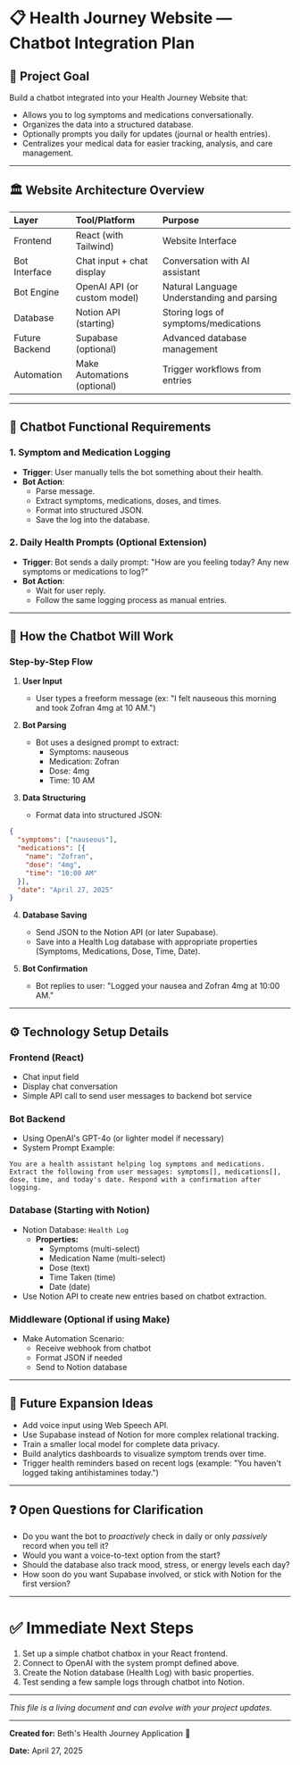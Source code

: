 
# 📋 Health Journey Website — Chatbot Integration Plan

## 🧠 Project Goal
Build a chatbot integrated into your Health Journey Website that:
- Allows you to log symptoms and medications conversationally.
- Organizes the data into a structured database.
- Optionally prompts you daily for updates (journal or health entries).
- Centralizes your medical data for easier tracking, analysis, and care management.

---

## 🏛️ Website Architecture Overview

| Layer         | Tool/Platform             | Purpose                                    |
|:--------------|:---------------------------|:-------------------------------------------|
| Frontend      | React (with Tailwind)       | Website Interface                         |
| Bot Interface | Chat input + chat display   | Conversation with AI assistant            |
| Bot Engine    | OpenAI API (or custom model)| Natural Language Understanding and parsing|
| Database      | Notion API (starting)       | Storing logs of symptoms/medications       |
| Future Backend| Supabase (optional)         | Advanced database management              |
| Automation    | Make Automations (optional) | Trigger workflows from entries             |

---

## 💬 Chatbot Functional Requirements

### 1. Symptom and Medication Logging
- **Trigger**: User manually tells the bot something about their health.
- **Bot Action**:
  - Parse message.
  - Extract symptoms, medications, doses, and times.
  - Format into structured JSON.
  - Save the log into the database.

### 2. Daily Health Prompts (Optional Extension)
- **Trigger**: Bot sends a daily prompt: "How are you feeling today? Any new symptoms or medications to log?"
- **Bot Action**:
  - Wait for user reply.
  - Follow the same logging process as manual entries.

---

## 🔧 How the Chatbot Will Work

### Step-by-Step Flow

1. **User Input**
   - User types a freeform message (ex: "I felt nauseous this morning and took Zofran 4mg at 10 AM.")

2. **Bot Parsing**
   - Bot uses a designed prompt to extract:
     - Symptoms: nauseous
     - Medication: Zofran
     - Dose: 4mg
     - Time: 10 AM

3. **Data Structuring**
   - Format data into structured JSON:
```json
{
  "symptoms": ["nauseous"],
  "medications": [{
    "name": "Zofran",
    "dose": "4mg",
    "time": "10:00 AM"
  }],
  "date": "April 27, 2025"
}
```

4. **Database Saving**
   - Send JSON to the Notion API (or later Supabase).
   - Save into a Health Log database with appropriate properties (Symptoms, Medications, Dose, Time, Date).

5. **Bot Confirmation**
   - Bot replies to user: "Logged your nausea and Zofran 4mg at 10:00 AM."

---

## ⚙️ Technology Setup Details

### Frontend (React)
- Chat input field
- Display chat conversation
- Simple API call to send user messages to backend bot service

### Bot Backend
- Using OpenAI's GPT-4o (or lighter model if necessary)
- System Prompt Example:
```
You are a health assistant helping log symptoms and medications. Extract the following from user messages: symptoms[], medications[], dose, time, and today's date. Respond with a confirmation after logging.
```

### Database (Starting with Notion)
- Notion Database: `Health Log`
  - **Properties:**
    - Symptoms (multi-select)
    - Medication Name (multi-select)
    - Dose (text)
    - Time Taken (time)
    - Date (date)
- Use Notion API to create new entries based on chatbot extraction.

### Middleware (Optional if using Make)
- Make Automation Scenario:
  - Receive webhook from chatbot
  - Format JSON if needed
  - Send to Notion database

---

## 🚀 Future Expansion Ideas
- Add voice input using Web Speech API.
- Use Supabase instead of Notion for more complex relational tracking.
- Train a smaller local model for complete data privacy.
- Build analytics dashboards to visualize symptom trends over time.
- Trigger health reminders based on recent logs (example: "You haven't logged taking antihistamines today.")

---

## ❓ Open Questions for Clarification
- Do you want the bot to *proactively* check in daily or only *passively* record when you tell it?
- Would you want a voice-to-text option from the start?
- Should the database also track mood, stress, or energy levels each day?
- How soon do you want Supabase involved, or stick with Notion for the first version?

---

# ✅ Immediate Next Steps

1. Set up a simple chatbot chatbox in your React frontend.
2. Connect to OpenAI with the system prompt defined above.
3. Create the Notion database (Health Log) with basic properties.
4. Test sending a few sample logs through chatbot into Notion.

---

_This file is a living document and can evolve with your project updates._

---

**Created for:** Beth's Health Journey Application 🌱

**Date:** April 27, 2025
